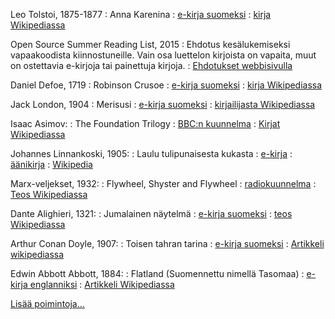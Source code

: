 <!--
Title: Lukuvalosivulista
Lukuvalo: true
-->

Leo Tolstoi, 1875-1877
: Anna Karenina
: [e-kirja suomeksi](http://www.gutenberg.org/ebooks/49487)
: [kirja Wikipediassa](https://fi.wikipedia.org/wiki/Anna_Karenina)

Open Source Summer Reading List, 2015
:   Ehdotus kesälukemiseksi vapaakoodista kiinnostuneille. Vain osa
    luettelon kirjoista on vapaita, muut on ostettavia e-kirjoja tai
    painettuja kirjoja.
:   [Ehdotukset webbisivulla](http://opensource.com/life/15/6/2015-summer-reading-list)

Daniel Defoe, 1719
:   Robinson Crusoe
:   [e-kirja suomeksi](http://www.gutenberg.org/ebooks/48387)
:   [kirja Wikipediassa](https://fi.wikipedia.org/wiki/Robinson_Crusoe)

Jack London, 1904
:   Merisusi
:   [e-kirja suomeksi](http://www.gutenberg.org/ebooks/48489)
:   [kirjailijasta Wikipediassa](https://fi.wikipedia.org/wiki/Jack_London)

Isaac Asimov:
:   The Foundation Trilogy
:   [BBC:n kuunnelma](https://archive.org/details/IsaacAsimov-TheFoundationTrilogy)
:   [Kirjat Wikipediassa](https://fi.wikipedia.org/wiki/S%C3%A4%C3%A4ti%C3%B6-sarja)


Johannes Linnankoski, 1905:
:    Laulu tulipunaisesta kukasta
:    [e-kirja](http://www.gutenberg.org/ebooks/12780)
:    [äänikirja](https://librivox.org/laulu-tulipunaisesta-kukasta-by-johannes-linnankoski/)
:    [Wikipedia](https://fi.wikipedia.org/wiki/Laulu_tulipunaisesta_kukasta_(romaani))

Marx-veljekset, 1932:
:    Flywheel, Shyster and Flywheel
:    [radiokuunnelma](https://archive.org/details/otr_flywheelshysterflywheel)
:    [Teos Wikipediassa](https://fi.wikipedia.org/wiki/Flywheel,_Shyster_and_Flywheel)

Dante Alighieri, 1321:
:    Jumalainen näytelmä
:    [e-kirja suomeksi](https://www.gutenberg.org/ebooks/12546)
:    [teos Wikipediassa](https://fi.wikipedia.org/wiki/Jumalainen_n%C3%A4ytelm%C3%A4)

Arthur Conan Doyle, 1907:
:    Toisen tahran tarina
:    [e-kirja suomeksi](http://www.gutenberg.org/ebooks/45335)
:    [Artikkeli wikipediassa](https://fi.wikipedia.org/wiki/Toinen_tahra)

Edwin Abbott Abbott, 1884:
:    Flatland (Suomennettu nimellä Tasomaa)
:    [e-kirja englanniksi](http://www.gutenberg.org/ebooks/201)
:    [Artikkeli Wikipediassa](https://fi.wikipedia.org/wiki/Tasomaa)


[Lisää poimintoja...](./Lukuvalo)